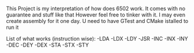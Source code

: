 This Project is my interpretation of how does 6502 work.
It comes with no guarantee and stuff like that 
However feel free to tinker with it. I may even create assembly for it one day.
U need to have GTest and CMake istalled to run it 

List of what works (instruction wise):
    -LDA
    -LDX
    -LDY
    -JSR
    -INC
    -INX
    -INY
    -DEC
    -DEY
    -DEX
    -STA
    -STX
    -STY
